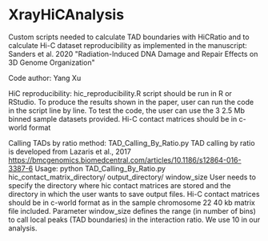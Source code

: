 # XrayHiCAnalysis
Custom scripts needed to calculate TAD boundaries with HiCRatio and to calculate Hi-C dataset reproducibility as implemented in the manuscript: Sanders et al. 2020 "Radiation-Induced DNA Damage and Repair Effects on 3D Genome Organization"

Code author: Yang Xu

HiC reproducibility: hic_reproducibility.R
script should be run in R or RStudio. To produce the results shown in the paper, user can run the code in the script line by line.
To test the code, the user can use the 3 2.5 Mb binned sample datasets provided.  Hi-C contact matrices should be in c-world format

Calling TADs by ratio method: TAD_Calling_By_Ratio.py
TAD calling by ratio is developed from Lazaris et al., 2017
https://bmcgenomics.biomedcentral.com/articles/10.1186/s12864-016-3387-6
Usage: python TAD_Calling_By_Ratio.py hic_contact_matrix_directory/ output_directory/ window_size
User needs to specify the directory where hic contact matrices are stored and the directory in which the user wants to save output files.
Hi-C contact matrices should be in c-world format as in the sample chromosome 22 40 kb matrix file included.
Parameter window_size defines the range (in number of bins) to call local peaks (TAD boundaries) in the interaction ratio. We use 10 in our analysis. 

